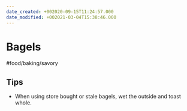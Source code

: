 ```yaml
---
date_created: +002020-09-15T11:24:57.000
date_modified: +002021-03-04T15:38:46.000
---
```


# Bagels

#food/baking/savory

## Tips

- When using store bought or stale bagels, wet the outside and toast whole.
